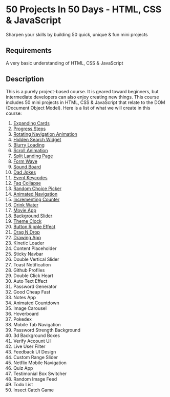 # 50 Projects In 50 Days - HTML, CSS & JavaScript

Sharpen your skills by building 50 quick, unique & fun mini projects

## Requirements
A very basic understanding of HTML, CSS & JavaScript


## Description

This is a purely project-based course. It is geared toward beginners, but intermediate developers can also enjoy creating new things. This course includes 50 mini projects in HTML, CSS & JavaScript that relate to the DOM (Document Object Model). Here is a list of what we will create in this course:

1. [Expanding Cards](https://github.com/dzenitaa96/50-Projects-In-50-Days/tree/main/1.%20Expanding%20cards)
2. [Progress Steps](https://github.com/dzenitaa96/50-Projects-In-50-Days/tree/main/2.%20Progress%20steps)
3. [Rotating Navigation Animation](https://github.com/dzenitaa96/50-Projects-In-50-Days/tree/main/3.%20Rotating%20navigation%20animation)
4. [Hidden Search Widget](https://github.com/dzenitaa96/50-Projects-In-50-Days/tree/main/4.%20Hidden%20Search%20Widget)
5. [Blurry Loading](https://github.com/dzenitaa96/50-Projects-In-50-Days/tree/main/5.%20Blurry%20Loading)
6. [Scroll Animation](https://github.com/dzenitaa96/50-Projects-In-50-Days/tree/main/6.%20Scroll%20Animation)
7. [Split Landing Page](https://github.com/dzenitaa96/50-Projects-In-50-Days/tree/main/7.%20Split%20landing%20page)
8. [Form Wave](https://github.com/dzenitaa96/50-Projects-In-50-Days/tree/main/8.%20Form%20Wave)
9. [Sound Board](https://github.com/dzenitaa96/50-Projects-In-50-Days/tree/main/9.%20Sound%20Board)
10. [Dad Jokes](https://github.com/dzenitaa96/50-Projects-In-50-Days/tree/main/10.%20Dad%20Jokes)
11. [Event Keycodes](https://github.com/dzenitaa96/50-Projects-In-50-Days/tree/main/11.%20Event%20Keycodes)
12. [Faq Collapse](https://github.com/dzenitaa96/50-Projects-In-50-Days/tree/main/12.%20Faq%20Collapse)
13. [Random Choice Picker](https://github.com/dzenitaa96/50-Projects-In-50-Days/tree/main/13.%20Random%20Choice%20Picker)
14. [Animated Navigation](https://github.com/dzenitaa96/50-Projects-In-50-Days/tree/main/14.%20Animated%20Navigation)
15. [Incrementing Counter](https://github.com/dzenitaa96/50-Projects-In-50-Days/tree/main/15.%20Incrementing%20Counter)
16. [Drink Water](https://github.com/dzenitaa96/50-Projects-In-50-Days/tree/main/16.%20Drink%20Water)
17. [Movie App](https://github.com/dzenitaa96/50-Projects-In-50-Days/tree/main/17.%20Movie%20App)
18. [Background Slider](https://github.com/dzenitaa96/50-Projects-In-50-Days/tree/main/18.%20Background%20Slider)
19. [Theme Clock](https://github.com/dzenitaa96/50-Projects-In-50-Days/tree/main/19.%20Theme%20Clock)
20. [Button Ripple Effect](https://github.com/dzenitaa96/50-Projects-In-50-Days/tree/main/20.%20Button%20Ripple%20Effect)
21. [Drag N Drop](https://github.com/dzenitaa96/50-Projects-In-50-Days/tree/main/21.%20Drag%20N%20Drop)
22. [Drawing App](https://github.com/dzenitaa96/50-Projects-In-50-Days/tree/main/22.%20Drawing%20App)
23. Kinetic Loader
24. Content Placeholder
25. Sticky Navbar
26. Double Vertical Slider
27. Toast Notification
28. Github Profiles
29. Double Click Heart
30. Auto Text Effect
31. Password Generator
32. Good Cheap Fast
33. Notes App
34. Animated Countdown
35. Image Carousel
36. Hoverboard
37. Pokedex
38. Mobile Tab Navigation
39. Password Strength Background
40. 3d Background Boxes
41. Verify Account UI
42. Live User Filter
43. Feedback UI Design
44. Custom Range Slider
45. Netflix Mobile Navigation
46. Quiz App
47. Testimonial Box Switcher
48. Random Image Feed
49. Todo List
50. Insect Catch Game
